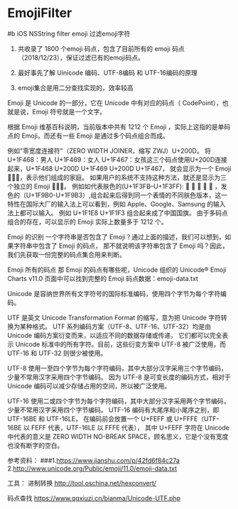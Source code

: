 # EmojiFilter
#b iOS NSString filter emoji 
过滤emoji字符

1. 共收录了 1800 个emoji 码点，包含了目前所有的 emoji 码点（2018/12/23），保证过滤已有的emoji码点。

2. 最好事先了解 Uinicode 编码、UTF-8编码 和 UTF-16编码的原理

3. emoji集合是用二分查找实现的，效率较高

Emoji 是 Unicode 的一部分，它在 Unicode 中有对应的码点（ CodePoint），也就是说，Emoji 符号就是一个文字。

根据 Emoji 维基百科说明，当前版本中共有 1212 个 Emoji ，实际上这指的是单码点的 Emoji，而还有一些 Emoji 是通过多个码点组合而成。

例如"零宽度连接符"（ZERO WIDTH JOINER，缩写 ZWJ）U+200D。
将U+1F468：男人 U+1F469：女人  U+1F467：女孩这三个码点使用U+200D连接起来，U+1F468 U+200D U+1F469 U+200D U+1F467，
就会显示为一个 Emoji 👨‍👩‍👧，表示他们组成的家庭。
如果用户的系统不支持这种方法，就还是显示为三个独立的 Emoji 👨👩👧。
例如如代表肤色的(U+1F3FB–U+1F3FF): 🏻 🏼 🏽 🏾 🏿 ，发色的（U+1F9B0-U+1F9B3）,组合起来后得到同一个表情的不同肤色版本，这一特性在国际大厂的输入法上可以看到，例如 Apple、Google、Samsung 的输入法上都可以输入。
例如 U+1F1E8 U+1F1F3 组合起来成了中国国旗。
由于多码点组合的存在，可以显示的 Emoji 实际上数量多于 1212 个。

Emoji 的识别
一个字符串是否包含了 Emoji？通过上面的描述，我们可以想到，如果字符串中包含了 Emoji 的码点，
那不就说明该字符串包含了 Emoji 吗？因此，我们先获取一份完整的码点集合用来判断。

Emoji 所有的码点
那 Emoji 的码点有哪些呢，Unicode 组织的 Unicode® Emoji Charts v11.0 页面中可以找到完整的 Emoji 码点数据：emoji-data.txt 

Unicode 是容纳世界所有文字符号的国际标准编码，使用四个字节为每个字符编码。

UTF 是英文 Unicode Transformation Format 的缩写，意为把 Unicode 字符转换为某种格式。
UTF 系列编码方案（UTF-8、UTF-16、UTF-32）均是由 Unicode 编码方案衍变而来，以适应不同的数据存储或传递，
它们都可以完全表示 Unicode 标准中的所有字符。目前，这些衍变方案中 UTF-8 被广泛使用，而 UTF-16 和 UTF-32 则很少被使用。

UTF-8 使用一至四个字节为每个字符编码，其中大部分汉字采用三个字节编码，少量不常用汉字采用四个字节编码。
因为 UTF-8 是可变长度的编码方式，相对于 Unicode 编码可以减少存储占用的空间，所以被广泛使用。

UTF-16 使用二或四个字节为每个字符编码，其中大部分汉字采用两个字节编码，少量不常用汉字采用四个字节编码。
UTF-16 编码有大尾序和小尾序之别，即 UTF-16BE 和 UTF-16LE，
在编码前会放置一个 U+FEFF 或 U+FFFE（UTF-16BE 以 FEFF 代表，UTF-16LE 以 FFFE 代表），
其中 U+FEFF 字符在 Unicode 中代表的意义是 ZERO WIDTH NO-BREAK SPACE，顾名思义，它是个没有宽度也没有断字的空白。

参考资料：
###1.https://www.jianshu.com/p/42fd6f84c27a
2.http://www.unicode.org/Public/emoji/11.0/emoji-data.txt

工具：
进制转换
http://tool.oschina.net/hexconvert/ 

码点查找
https://www.qqxiuzi.cn/bianma/Unicode-UTF.php
